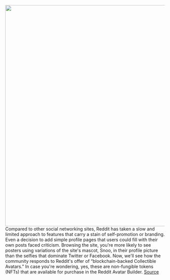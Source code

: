 <img src='https://cdn.vox-cdn.com/thumbor/PQGVve24r1__Wlulkqdq64AFfF4=/0x0:1655x1105/1200x800/filters:focal(592x336:916x660)/cdn.vox-cdn.com/uploads/chorus_image/image/71055998/image__4___2_.0.jpg' width='700px' /><br/>
Compared to other social networking sites, Reddit has taken a slow and limited approach to features that carry a stain of self-promotion or branding. Even a decision to add simple profile pages that users could fill with their own posts faced criticism. Browsing the site, you're more likely to see posters using variations of the site's mascot, Snoo, in their profile picture than the selfies that dominate Twitter or Facebook. Now, we'll see how the community responds to Reddit's offer of “blockchain-backed Collectible Avatars.” In case you're wondering, yes, these are non-fungible tokens (NFTs) that are available for purchase in the Reddit Avatar Builder.
<a href='https://www.theverge.com/2022/7/7/23198071/reddit-nft-profile-picture-collectible-avatars'> Source <a/>